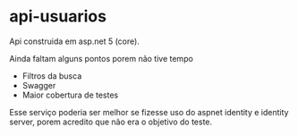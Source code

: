 # api-usuarios
Api construida em asp.net  5 (core). 


Ainda faltam alguns pontos porem não tive tempo

- Filtros da busca
- Swagger
- Maior cobertura de testes

Esse serviço poderia ser melhor se fizesse uso do aspnet identity e identity server, porem acredito que não era o objetivo do teste.
